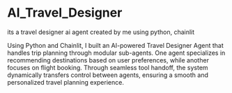 # AI_Travel_Designer
its a travel designer ai agent created by me using python, chainlit

Using Python and Chainlit, I built an AI-powered Travel Designer Agent that handles trip planning through modular sub-agents. One agent specializes in recommending destinations based on user preferences, while another focuses on flight booking. Through seamless tool handoff, the system dynamically transfers control between agents, ensuring a smooth and personalized travel planning experience.
